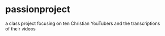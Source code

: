 # passionproject
a class project focusing on ten Christian YouTubers and the transcriptions of their videos

